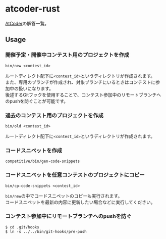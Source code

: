 # atcoder-rust

[AtCoder](https://atcoder.jp)の解答一覧。

## Usage

### 開催予定・開催中コンテスト用のプロジェクトを作成

```
bin/new <contest_id>
```

ルートディレクト配下に`<contest_id>`というディレクトリが作成されます。  
また、専用のブランチが作成され、対象ブランチにいるときはコンテストに参加中の扱いになります。  
後述するGitフックを使用することで、コンテスト参加中のリモートブランチへのpushを防ぐことが可能です。

### 過去のコンテスト用のプロジェクトを作成

```
bin/old <contest_id>
```

ルートディレクト配下に`<contest_id>`というディレクトリが作成されます。

### コードスニペットを作成

```
competitive/bin/gen-code-snippets
```

### コードスニペットを任意コンテストのプロジェクトにコピー

```
bin/cp-code-snippets <contest_id>
```

`bin/new`の中でコードスニペットのコピーも実行されます。  
コードスニペットを最新の内容に更新したい場合などに実行してください。

### コンテスト参加中にリモートブランチへのpushを防ぐ

```
$ cd .git/hooks
$ ln -s ../../bin/git-hooks/pre-push
```